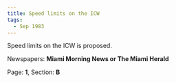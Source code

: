```yaml
---  
title: Speed limits on the ICW  
tags:  
  - Sep 1983  
---  
```

  
Speed limits on the ICW is proposed.  
  
Newspapers: **Miami Morning News or The Miami Herald**  
  
Page: **1**, Section: **B** 
